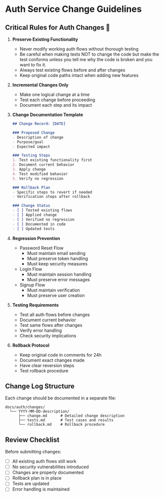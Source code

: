 # Auth Service Change Guidelines

## Critical Rules for Auth Changes 🚨

1. **Preserve Existing Functionality**
   - Never modify working auth flows without thorough testing
   - Be careful when making tests NOT to change the code but make the test conforms unless you tell me why the code is broken and you want to fix it.
   - Always test existing flows before and after changes
   - Keep original code paths intact when adding new features

2. **Incremental Changes Only**
   - Make one logical change at a time
   - Test each change before proceeding
   - Document each step and its impact

3. **Change Documentation Template**
   ```markdown
   ## Change Record: [DATE]
   
   ### Proposed Change
   - Description of change
   - Purpose/goal
   - Expected impact
   
   ### Testing Steps
   1. Test existing functionality first
   2. Document current behavior
   3. Apply change
   4. Test modified behavior
   5. Verify no regression
   
   ### Rollback Plan
   - Specific steps to revert if needed
   - Verification steps after rollback
   
   ### Change Status
   - [ ] Tested existing flows
   - [ ] Applied change
   - [ ] Verified no regression
   - [ ] Documented in code
   - [ ] Updated tests
   ```

4. **Regression Prevention**
   - Password Reset Flow
     - Must maintain email sending
     - Must preserve token handling
     - Must keep security measures
   - Login Flow
     - Must maintain session handling
     - Must preserve error messages
   - Signup Flow
     - Must maintain verification
     - Must preserve user creation

5. **Testing Requirements**
   - Test all auth flows before changes
   - Document current behavior
   - Test same flows after changes
   - Verify error handling
   - Check security implications

6. **Rollback Protocol**
   - Keep original code in comments for 24h
   - Document exact changes made
   - Have clear reversion steps
   - Test rollback procedure

## Change Log Structure

Each change should be documented in a separate file:
```
docs/auth/changes/
  └── YYYY-MM-DD-description/
      ├── change.md      # Detailed change description
      ├── tests.md       # Test cases and results
      └── rollback.md    # Rollback procedure
```

## Review Checklist

Before submitting changes:
- [ ] All existing auth flows still work
- [ ] No security vulnerabilities introduced
- [ ] Changes are properly documented
- [ ] Rollback plan is in place
- [ ] Tests are updated
- [ ] Error handling is maintained 